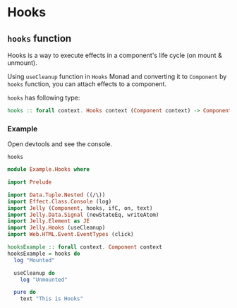 # Hooks

## `hooks` function

Hooks is a way to execute effects in a component's life cycle (on mount & unmount).

Using `useCleanup` function in `Hooks` Monad and converting it to `Component` by `hooks` function, you can attach effects to a component.

`hooks` has following type:

```purescript
hooks :: forall context. Hooks context (Component context) -> Component context
```

### Example

Open devtools and see the console.

```preview
hooks
```

```purescript
module Example.Hooks where

import Prelude

import Data.Tuple.Nested ((/\))
import Effect.Class.Console (log)
import Jelly (Component, hooks, ifC, on, text)
import Jelly.Data.Signal (newStateEq, writeAtom)
import Jelly.Element as JE
import Jelly.Hooks (useCleanup)
import Web.HTML.Event.EventTypes (click)

hooksExample :: forall context. Component context
hooksExample = hooks do
  log "Mounted"

  useCleanup do
    log "Unmounted"

  pure do
    text "This is Hooks"

```
